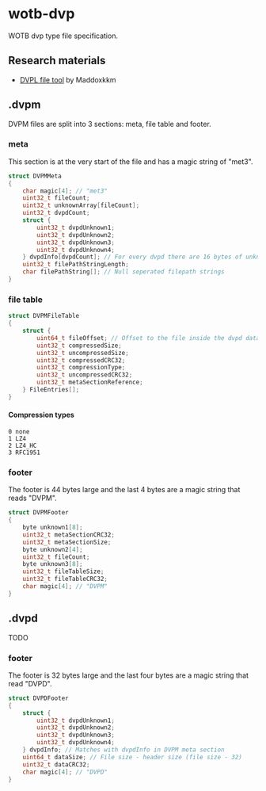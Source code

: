 # wotb-dvp
WOTB dvp type file specification.

## Research materials
- [DVPL file tool](https://github.com/Maddoxkkm/dvpl_converter) by Maddoxkkm 

## .dvpm
DVPM files are split into 3 sections: meta, file table and footer.
### meta
This section is at the very start of the file and has a magic string of "met3".
```c
struct DVPMMeta
{
    char magic[4]; // "met3"
    uint32_t fileCount;
    uint32_t unknownArray[fileCount];
    uint32_t dvpdCount;
    struct {
        uint32_t dvpdUnknown1;
        uint32_t dvpdUnknown2;
        uint32_t dvpdUnknown3;
        uint32_t dvpdUnknown4;
    } dvpdInfo[dvpdCount]; // For every dvpd there are 16 bytes of unknown data
    uint32_t filePathStringLength;
    char filePathString[]; // Null seperated filepath strings
}
```
### file table
```c
struct DVPMFileTable
{
    struct {
        uint64_t fileOffset; // Offset to the file inside the dvpd data block
        uint32_t compressedSize;
        uint32_t uncompressedSize;
        uint32_t compressedCRC32;
        uint32_t compressionType;
        uint32_t uncompressedCRC32;
        uint32_t metaSectionReference;
    } FileEntries[];
}
```
#### Compression types
```
0 none
1 LZ4
2 LZ4_HC
3 RFC1951
```
### footer
The footer is 44 bytes large and the last 4 bytes are a magic string that reads "DVPM".

```c
struct DVPMFooter
{
    byte unknown1[8];
    uint32_t metaSectionCRC32;
    uint32_t metaSectionSize;
    byte unknown2[4];
    uint32_t fileCount;
    byte unknown3[8];
    uint32_t fileTableSize;
    uint32_t fileTableCRC32;
    char magic[4]; // "DVPM"
}
```

## .dvpd
TODO
### footer
The footer is 32 bytes large and the last four bytes are a magic string that read "DVPD".
```c
struct DVPDFooter
{
    struct {
        uint32_t dvpdUnknown1;
        uint32_t dvpdUnknown2;
        uint32_t dvpdUnknown3;
        uint32_t dvpdUnknown4;
    } dvpdInfo; // Matches with dvpdInfo in DVPM meta section
    uint64_t dataSize; // File size - header size (file size - 32)
    uint32_t dataCRC32;
    char magic[4]; // "DVPD"
}
```
